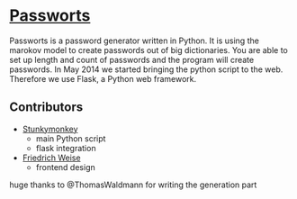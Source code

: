 # <a href="http://passworts.buehler.rocks/" target="_blank">Passworts</a>

Passworts is a password generator written in Python.
It is using the marokov model to create passwords out of big dictionaries.
You are able to set up length and count of passwords and the program will create passwords.
In May 2014 we started bringing the python script to the web.
Therefore we use Flask, a Python web framework.

## Contributors

+ <a href="https://stunkymonkey.de" target="_blank">Stunkymonkey</a>
  + main Python script
  + flask integration
+ <a href="https://weise.io/" target="_blank">Friedrich Weise</a>
  + frontend design

huge thanks to @ThomasWaldmann for writing the generation part
